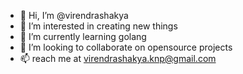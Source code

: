 - 👋 Hi, I’m @virendrashakya
- 👀 I’m interested in creating new things
- 🌱 I’m currently learning golang
- 💞️ I’m looking to collaborate on opensource projects
- 📫 reach me at virendrashakya.knp@gmail.com

<!---
virendrashakya/virendrashakya is a ✨ special ✨ repository because its `README.md` (this file) appears on your GitHub profile.
You can click the Preview link to take a look at your changes.
--->
